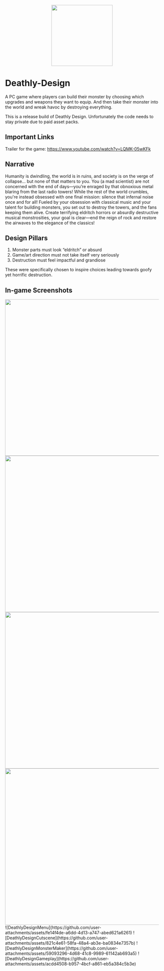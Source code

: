 <p align="center">
  <img src="https://github.com/user-attachments/assets/cd52742e-d361-4d9d-b162-02e64e9e8898" width="200" style="margin: 0 auto;"/>
</p>

# Deathly-Design
A PC game where players can build their monster by choosing which upgrades and weapons they want to equip. And then take their monster into the world and wreak havoc by destroying everything.

This is a release build of Deathly Design. Unfortunately the code needs to stay private due to paid asset packs. 

## Important Links
Trailer for the game: https://www.youtube.com/watch?v=LQMK-05wKFk

## Narrative
Humanity is dwindling, the world is in ruins, and society is on the verge of collapse… but none of that matters to you. You (a mad scientist) are not concerned with the end of days—you’re enraged by that obnoxious metal blaring from the last radio towers! While the rest of the world crumbles, you're instead obsessed with one final mission: silence that infernal noise once and for all! Fueled by your obsession with classical music and your talent for building monsters, you set out to destroy the towers, and the fans keeping them alive. Create terrifying eldritch horrors or absurdly destructive musical monstrosities, your goal is clear—end the reign of rock and restore the airwaves to the elegance of the classics!

## Design Pillars
1. Monster parts must look “eldritch” or absurd
2. Game/art direction must not take itself very seriously
3. Destruction must feel impactful and grandiose
   
These were specifically chosen to inspire choices leading towards goofy yet horrific destruction.

## In-game Screenshots
<img src="https://github.com/user-attachments/assets/fe14f4de-a6dd-4d13-a747-abed621a6261" height="512"/>
<img src="https://github.com/user-attachments/assets/821c4e61-58fa-48a4-ab3e-ba0834e7357b" height="512"/>
<img src="https://github.com/user-attachments/assets/59093296-4d68-41c8-9989-61142ab693a5" height="512"/>
<img src="https://github.com/user-attachments/assets/acdd4508-b957-4bcf-a861-eb5a384c5b3e" height="512"/>
![DeathlyDesignMenu](https://github.com/user-attachments/assets/fe14f4de-a6dd-4d13-a747-abed621a6261)
![DeathlyDesignCutscene](https://github.com/user-attachments/assets/821c4e61-58fa-48a4-ab3e-ba0834e7357b)
![DeathlyDesignMonsterMaker](https://github.com/user-attachments/assets/59093296-4d68-41c8-9989-61142ab693a5)
![DeathlyDesignGameplay](https://github.com/user-attachments/assets/acdd4508-b957-4bcf-a861-eb5a384c5b3e)
